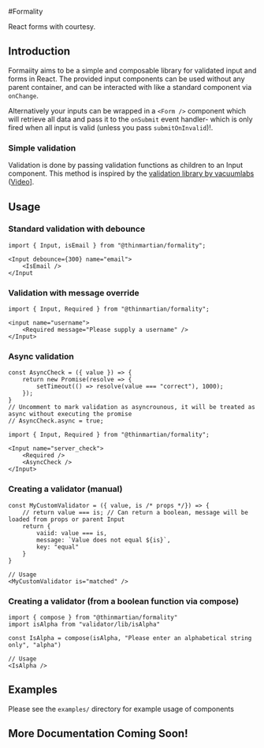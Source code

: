 #Formality

React forms with courtesy.

## Introduction

Formaiity aims to be a simple and composable library for validated input and forms in React. The provided input components can be used without any parent container, and can be interacted with like a standard component via `onChange`.

Alternatively your inputs can be wrapped in a `<Form />` component which will retrieve all data and pass it to the `onSubmit` event handler- which is only fired when all input is valid (unless you pass `submitOnInvalid`)!. 

### Simple validation

Validation is done by passing validation functions as children to an Input component. This method is inspired by the [validation library by vacuumlabs](https://github.com/vacuumlabs/validation) ([Video](https://www.youtube.com/watch?v=FqscLiODo5c)].

## Usage

### Standard validation with debounce

    import { Input, isEmail } from "@thinmartian/formality";

    <Input debounce={300} name="email">
        <IsEmail />
    </Input
    
### Validation with message override

    import { Input, Required } from "@thinmartian/formality";
    
    <input name="username">
        <Required message="Please supply a username" />
    </Input>

### Async validation

    const AsyncCheck = ({ value }) => {
        return new Promise(resolve => {
            setTimeout(() => resolve(value === "correct"), 1000);
        });
    }
    // Uncomment to mark validation as asyncrounous, it will be treated as async without executing the promise
    // AsyncCheck.async = true;

    import { Input, Required } from "@thinmartian/formality";
    
    <Input name="server_check">
        <Required />
        <AsyncCheck />
    </Input>

### Creating a validator (manual)

    const MyCustomValidator = ({ value, is /* props */}) => {
        // return value === is; // Can return a boolean, message will be loaded from props or parent Input
        return {
            vaiid: value === is,
            message: `Value does not equal ${is}`,
            key: "equal"
        }
    }

    // Usage
    <MyCustomValidator is="matched" />

### Creating a validator (from a boolean function via compose)

    import { compose } from "@thinmartian/formality"
    import isAlpha from "validator/lib/isAlpha"

    const IsAlpha = compose(isAlpha, "Please enter an alphabetical string only", "alpha")

    // Usage
    <IsAlpha />

## Examples

Please see the `examples/` directory for example usage of components


## More Documentation Coming Soon!
